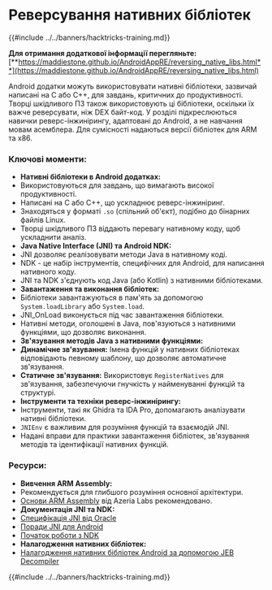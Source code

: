# Реверсування нативних бібліотек

{{#include ../../banners/hacktricks-training.md}}

**Для отримання додаткової інформації перегляньте:** [**https://maddiestone.github.io/AndroidAppRE/reversing_native_libs.html**](https://maddiestone.github.io/AndroidAppRE/reversing_native_libs.html)

Android додатки можуть використовувати нативні бібліотеки, зазвичай написані на C або C++, для завдань, критичних до продуктивності. Творці шкідливого ПЗ також використовують ці бібліотеки, оскільки їх важче реверсувати, ніж DEX байт-код. У розділі підкреслюються навички реверс-інжинірингу, адаптовані до Android, а не навчання мовам асемблера. Для сумісності надаються версії бібліотек для ARM та x86.

### Ключові моменти:

- **Нативні бібліотеки в Android додатках:**
- Використовуються для завдань, що вимагають високої продуктивності.
- Написані на C або C++, що ускладнює реверс-інжиніринг.
- Знаходяться у форматі `.so` (спільний об'єкт), подібно до бінарних файлів Linux.
- Творці шкідливого ПЗ віддають перевагу нативному коду, щоб ускладнити аналіз.
- **Java Native Interface (JNI) та Android NDK:**
- JNI дозволяє реалізовувати методи Java в нативному коді.
- NDK - це набір інструментів, специфічних для Android, для написання нативного коду.
- JNI та NDK з'єднують код Java (або Kotlin) з нативними бібліотеками.
- **Завантаження та виконання бібліотек:**
- Бібліотеки завантажуються в пам'ять за допомогою `System.loadLibrary` або `System.load`.
- JNI_OnLoad виконується під час завантаження бібліотеки.
- Нативні методи, оголошені в Java, пов'язуються з нативними функціями, що дозволяє виконання.
- **Зв'язування методів Java з нативними функціями:**
- **Динамічне зв'язування:** Імена функцій у нативних бібліотеках відповідають певному шаблону, що дозволяє автоматичне зв'язування.
- **Статичне зв'язування:** Використовує `RegisterNatives` для зв'язування, забезпечуючи гнучкість у найменуванні функцій та структурі.
- **Інструменти та техніки реверс-інжинірингу:**
- Інструменти, такі як Ghidra та IDA Pro, допомагають аналізувати нативні бібліотеки.
- `JNIEnv` є важливим для розуміння функцій та взаємодій JNI.
- Надані вправи для практики завантаження бібліотек, зв'язування методів та ідентифікації нативних функцій.

### Ресурси:

- **Вивчення ARM Assembly:**
- Рекомендується для глибшого розуміння основної архітектури.
- [Основи ARM Assembly](https://azeria-labs.com/writing-arm-assembly-part-1/) від Azeria Labs рекомендовано.
- **Документація JNI та NDK:**
- [Специфікація JNI від Oracle](https://docs.oracle.com/javase/7/docs/technotes/guides/jni/spec/jniTOC.html)
- [Поради JNI для Android](https://developer.android.com/training/articles/perf-jni)
- [Початок роботи з NDK](https://developer.android.com/ndk/guides/)
- **Налагодження нативних бібліотек:**
- [Налагодження нативних бібліотек Android за допомогою JEB Decompiler](https://medium.com/@shubhamsonani/how-to-debug-android-native-libraries-using-jeb-decompiler-eec681a22cf3)

{{#include ../../banners/hacktricks-training.md}}
